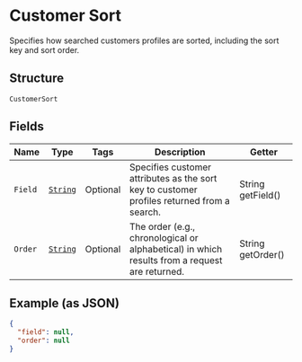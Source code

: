 
# Customer Sort

Specifies how searched customers profiles are sorted, including the sort key and sort order.

## Structure

`CustomerSort`

## Fields

| Name | Type | Tags | Description | Getter |
|  --- | --- | --- | --- | --- |
| `Field` | [`String`](../../doc/models/customer-sort-field.md) | Optional | Specifies customer attributes as the sort key to customer profiles returned from a search. | String getField() |
| `Order` | [`String`](../../doc/models/sort-order.md) | Optional | The order (e.g., chronological or alphabetical) in which results from a request are returned. | String getOrder() |

## Example (as JSON)

```json
{
  "field": null,
  "order": null
}
```

